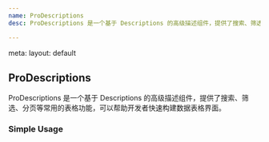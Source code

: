 ```yaml
---
name: ProDescriptions
desc: ProDescriptions 是一个基于 Descriptions 的高级描述组件，提供了搜索、筛选、分页等常用的表格功能，可以帮助开发者快速构建数据表格界面。

---
```


<route lang="yaml">
meta:
  layout: default
</route>

## ProDescriptions
ProDescriptions 是一个基于 Descriptions 的高级描述组件，提供了搜索、筛选、分页等常用的表格功能，可以帮助开发者快速构建数据表格界面。

### Simple Usage

<Demo title="Simple Usage" :raw="BaseRaw">
    <Base />
</Demo>
